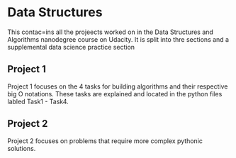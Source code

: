 # Data Structures
This contac=ins all the projeects worked on in the Data Structures and Algorithms nanodegree course on Udacity. It is split into thre sections and a supplemental data science practice section

## Project 1 

Project 1 focuses on the 4 tasks for building algorithms and their respective big O notations. These tasks are explained and located in the python files labled Task1 - Task4. 

## Project 2 

Project 2  focuses on problems that require more complex pythonic solutions. 
